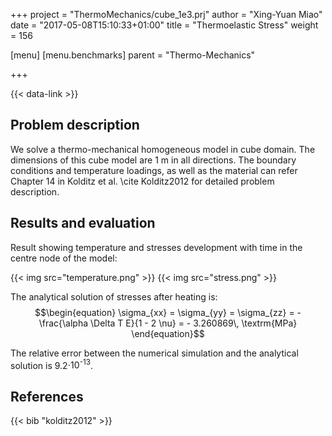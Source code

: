 +++
project = "ThermoMechanics/cube_1e3.prj"
author = "Xing-Yuan Miao"
date = "2017-05-08T15:10:33+01:00"
title = "Thermoelastic Stress"
weight = 156

[menu]
  [menu.benchmarks]
    parent = "Thermo-Mechanics"

+++

{{< data-link >}}

## Problem description

We solve a thermo-mechanical homogeneous model in cube domain. The dimensions of
this cube model are 1 m in all directions. The boundary conditions and
temperature loadings, as well as the material can refer Chapter 14 in Kolditz et
al. \cite Kolditz2012 for detailed problem description.

## Results and evaluation

Result showing temperature and stresses development with time in the centre node
of the model:

{{< img src="temperature.png" >}}
{{< img src="stress.png" >}}

The analytical solution of stresses after heating is:
$$\begin{equation}
\sigma_{xx} = \sigma_{yy} = \sigma_{zz} = - \frac{\alpha \Delta T E}{1 - 2 \nu}
= - 3.260869\, \textrm{MPa}
\end{equation}$$

The relative error between the numerical simulation and the analytical solution
is 9.2<span class="math inline">⋅10<sup>-13</sup></span>.

## References

{{< bib "kolditz2012" >}}
